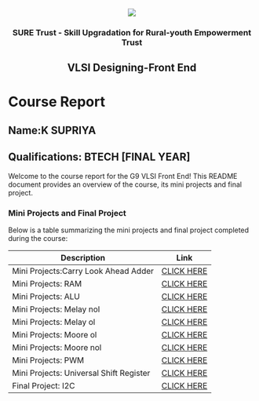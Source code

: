 <!-- PROJECT LOGO -->
<br />

<div align="center">
   <img src='https://user-images.githubusercontent.com/73131499/166115643-d3187f47-d38f-41b2-ae42-5ecbbc60de14.png' />


<h3 align="center">SURE Trust - Skill Upgradation for Rural-youth Empowerment Trust</h3>
  <h2> VLSI Designing-Front End </h2>
</div>

# Course Report

## Name:K SUPRIYA

## Qualifications: BTECH [FINAL YEAR]

Welcome to the course report for the G9 VLSI Front End! This README document provides an overview of the course, its mini projects and final project.

### Mini Projects and Final Project

Below is a table summarizing the mini projects and final project completed during the course:

| Description                               | Link                                    |
|-------------------------------------------|-----------------------------------------|
| Mini Projects:Carry Look Ahead Adder      | [CLICK HERE](https://github.com/sure-trust/G9_VLSI/tree/main/Mini%20Projects/K%20SUPRIYA/day26-carry%20look%20ahead%20adder) |
| Mini Projects: RAM    	            | [CLICK HERE](https://github.com/sure-trust/G9_VLSI/tree/main/Mini%20Projects/K%20SUPRIYA/day27-RAM) |
| Mini Projects: ALU		            | [CLICK HERE](https://github.com/sure-trust/G9_VLSI/tree/main/Mini%20Projects/K%20SUPRIYA/day28-ALU)|
| Mini Projects: Melay nol                  | [CLICK HERE](https://github.com/sure-trust/G9_VLSI/tree/main/Mini%20Projects/K%20SUPRIYA/day29-melay%20nol) |
| Mini Projects: Melay ol	            | [CLICK HERE](https://github.com/sure-trust/G9_VLSI/tree/main/Mini%20Projects/K%20SUPRIYA/day30-melay%20ol) |
| Mini Projects: Moore ol	            | [CLICK HERE](https://github.com/sure-trust/G9_VLSI/tree/main/Mini%20Projects/K%20SUPRIYA/day31-moore%20ol) |
| Mini Projects: Moore nol	            | [CLICK HERE](https://github.com/sure-trust/G9_VLSI/tree/main/Mini%20Projects/K%20SUPRIYA/day32-moore%20non)     |
| Mini Projects: PWM	         	    | [CLICK HERE](https://github.com/sure-trust/G9_VLSI/tree/main/Mini%20Projects/K%20SUPRIYA/day33-pwm%20wave) |
| Mini Projects: Universal Shift Register   | [CLICK HERE](https://github.com/sure-trust/G9_VLSI/tree/main/Mini%20Projects/K%20SUPRIYA/day34-universal%20shift%20register) |
| Final Project: I2C   			    | [CLICK HERE](https://github.com/sure-trust/G9_VLSI/tree/main/Final%20Capstone%20Project/K%20SUPRIYA) |
